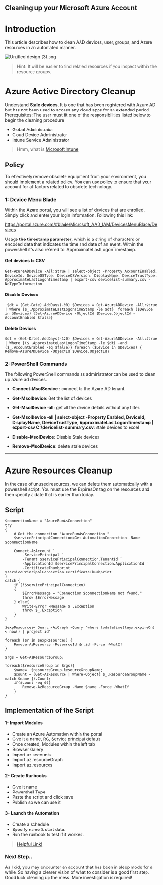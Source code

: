 ## Cleaning up your Microsoft Azure Account

# Introduction
This article describes how to clean AAD devices, user, groups, and Azure resources in an automated manner.

![Untitled design (3).png](https://cdn.hashnode.com/res/hashnode/image/upload/v1660316921234/8XjgUSyOA.png)
> Hint:  It will be easier to find related resources if you inspect within the resource groups.


# Azure Active Directory Cleanup
Understand **Stale devices**, It is one that has been registered with Azure AD but has not been used to access any cloud apps for an extended period.
Prerequisites:
The user must fit one of the responsibilities listed below to begin the cleaning procedure
 -  Global Administrator
 -  Cloud Device Administrator
 -  Intune Service Administrator

> Hmm, what is [Microsoft Intune](https://blog.yahya-abulhaj.dev/microsoft-intune-control-over-your-devices)

## Policy
To effectively remove obsolete equipment from your environment, you should implement a related policy. You can use policy to ensure that your account for all factors related to obsolete technology.

### 1: Device Menu Blade
Within the Azure portal, you will see a list of devices that are enrolled. Simply click and enter your login information. Following this link: 

https://portal.azure.com/#blade/Microsoft_AAD_IAM/DevicesMenuBlade/Devices

Usage **the timestamp parameter**, which is a string of characters or encoded data that indicates the time and date of an event. Within the powershell it's also refered to: ApproximateLastLogonTimestamp.

#### Get devices to CSV

``` 
Get-AzureADDevice -All:$true | select-object -Property AccountEnabled, DeviceId, DeviceOSType, DeviceOSVersion, DisplayName, DeviceTrustType, ApproximateLastLogonTimestamp | export-csv devicelist-summary.csv -NoTypeInformation
``` 

#### Disable Devices
``` 
 $dt = (Get-Date).AddDays(-90) $Devices = Get-AzureADDevice -All:$true | Where {$_.ApproximateLastLogonTimeStamp -le $dt}  foreach ($Device in $Devices) {Set-AzureADDevice -ObjectId $Device.ObjectId -AccountEnabled $false}
``` 


#### Delete Devices
``` 
$dt = (Get-Date).AddDays(-120) $Devices = Get-AzureADDevice -All:$true | Where {($_.ApproximateLastLogonTimeStamp -le $dt) -and ($_.AccountEnabled -eq $false)} foreach ($Device in $Devices) { Remove-AzureADDevice -ObjectId $Device.ObjectId}
``` 

### 2: PowerShell Commands
The following PowerShell commands as administrator can be used to clean up azure ad devices.
 -  **Connect-MsolService** : connect to the Azure AD tenant.
 -  **Get-MsolDevice**:  Get the list of devices
 -  **Get-MsolDevice -all**: get all the device details without any filter.
 -  **Get-MsolDevice -all | select-object -Property Enabled, DeviceId, DisplayName, 
      DeviceTrustType, ApproximateLastLogonTimestamp | export-csv C:\devicelist- 
      summary.csv**: stale devices to excel

-  **Disable-MsolDevice**: Disable Stale devices

-  **Remove-MsolDevice**: delete stale devices





---

# Azure Resources Cleanup
In the case of unused resources, we can delete them automatically with a powershell script. You must use the ExpiresOn tag on the resources and then specify a date that is earlier than today.
## Script

``` 
$connectionName = "AzureRunAsConnection"
try
{
    # Get the connection "AzureRunAsConnection "
    $servicePrincipalConnection=Get-AutomationConnection -Name $connectionName         

    Connect-AzAccount `
        -ServicePrincipal `
        -Tenant $servicePrincipalConnection.TenantId `
        -ApplicationId $servicePrincipalConnection.ApplicationId `
        -CertificateThumbprint $servicePrincipalConnection.CertificateThumbprint 
}
catch {
    if (!$servicePrincipalConnection)
    {
        $ErrorMessage = "Connection $connectionName not found."
        throw $ErrorMessage
    } else{
        Write-Error -Message $_.Exception
        throw $_.Exception
    }
}

$expResources= Search-AzGraph -Query 'where todatetime(tags.expireOn) < now() | project id'

foreach ($r in $expResources) {
    Remove-AzResource -ResourceId $r.id -Force -WhatIf
}

$rgs = Get-AzResourceGroup;

foreach($resourceGroup in $rgs){
    $name=  $resourceGroup.ResourceGroupName;
    $count = (Get-AzResource | Where-Object{ $_.ResourceGroupName -match $name }).Count;
    if($count -eq 0){
        Remove-AzResourceGroup -Name $name -Force -WhatIf
    }
}

```

## Implementation of the Script


#### 1- Import Modules
-  Create an Azure Automation within the portal
-  Give it a name, RG, Service principal default
-  Once created, Modules within the left tab
-  Browser Galery
-  Import az.accounts
-  Import az.resourceGraph
-  Import az.resources

#### 2- Create Runbooks
-  Give it name
-  Powershell Type
-  Paste the script and click save
-  Publish so we can use it

#### 3- Launch the Automation
-  Create a schedule, 
-   Specify name & start date.
-  Run the runbook to test if it worked.

> [Helpful Link!](https://dev.to/azure/keep-your-azure-subscription-clean-automatically-mmi) 

### Next Step..
As I did, you may encounter an account that has been in sleep mode for a while. So having a clearer vision of what to consider is a good first step. Good luck cleaning up the mess. More investigation is required!


